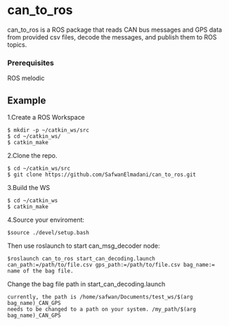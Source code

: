# can_to_ros
can_to_ros is a ROS package that reads CAN bus messages and GPS data from provided csv files, decode the messages, and publish them to ROS topics.
### Prerequisites

ROS melodic

## Example
1.Create a ROS Workspace
```
$ mkdir -p ~/catkin_ws/src
$ cd ~/catkin_ws/
$ catkin_make
```
2.Clone the repo.
```
$ cd ~/catkin_ws/src
$ git clone https://github.com/SafwanElmadani/can_to_ros.git
```
3.Build the WS
```
$ cd ~/catkin_ws
$ catkin_make
```
4.Source your enviroment:
```
$source ./devel/setup.bash
```
Then use roslaunch to start can_msg_decoder node:
```
$roslaunch can_to_ros start_can_decoding.launch can_path:=/path/to/file.csv gps_path:=/path/to/file.csv bag_name:= name of the bag file.
```
Change the bag file path in start_can_decoding.launch
```
currently, the path is /home/safwan/Documents/test_ws/$(arg bag_name)_CAN_GPS
needs to be changed to a path on your system. /my_path/$(arg bag_name)_CAN_GPS
```



